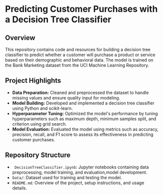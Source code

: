 # Predicting Customer Purchases with a Decision Tree Classifier

## Overview
This repository contains code and resources for building a decision tree classifier to predict whether a customer will purchase a product or service based on their demographic and behavioral data. The model is trained on the Bank Marketing dataset from the UCI Machine Learning Repository.

## Project Highlights
- **Data Preparation:** Cleaned and preprocessed the dataset to handle missing values and ensure quality input for modeling.
- **Model Building:** Developed and implemented a decision tree classifier using Python and scikit-learn.
- **Hyperparameter Tuning:** Optimized the model's performance by tuning hyperparameters such as maximum depth, minimum samples split, and criterion using grid search.
- **Model Evaluation:** Evaluated the model using metrics such as accuracy, precision, recall, and F1 score to assess its effectiveness in predicting customer purchases.

## Repository Structure
- ` DecisionTreeClassifier.ipynb`: Jupyter notebooks containing data preprocessing, model training, and evaluation,model development.
- `Data/`: Dataset used for training and testing the model.
- `README.md`: Overview of the project, setup instructions, and usage details.


